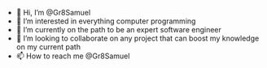 - 👋 Hi, I’m @Gr8Samuel
- 👀 I’m interested in everything computer programming
- 🌱 I’m currently on the path to be an expert software engineer
- 💞️ I’m looking to collaborate on any project that can boost my knowledge on my current path
- 📫 How to reach me @Gr8Samuel

<!---
Gr8Samuel/Gr8Samuel is a ✨ special ✨ repository because its `README.md` (this file) appears on your GitHub profile.
You can click the Preview link to take a look at your changes.
--->
